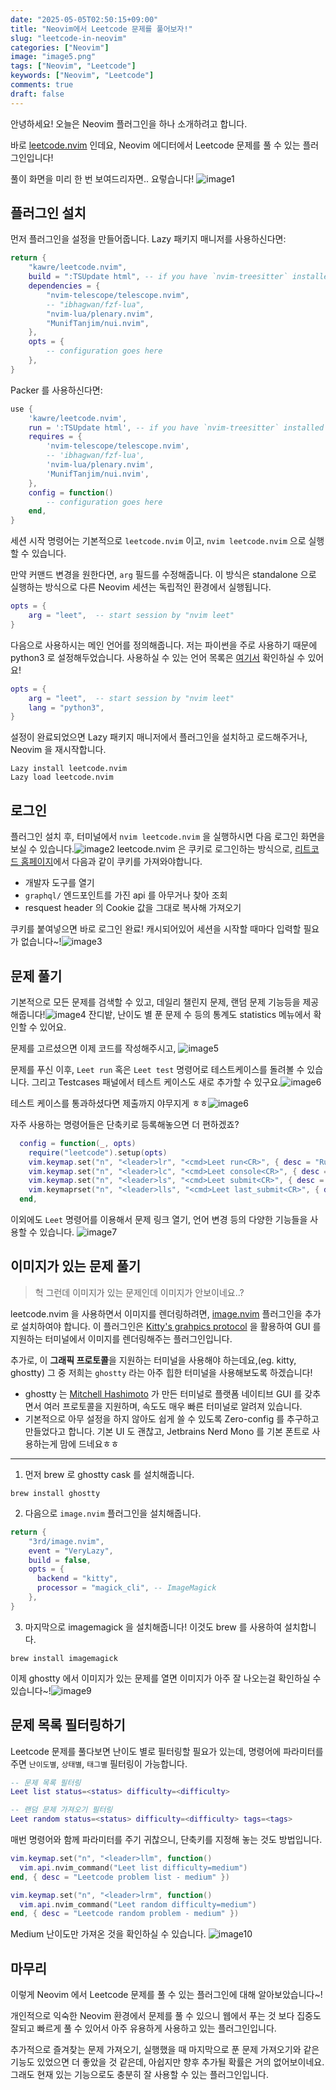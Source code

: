 ```yaml
---
date: "2025-05-05T02:50:15+09:00"
title: "Neovim에서 Leetcode 문제를 풀어보자!"
slug: "leetcode-in-neovim"
categories: ["Neovim"]
image: "image5.png"
tags: ["Neovim", "Leetcode"]
keywords: ["Neovim", "Leetcode"]
comments: true
draft: false
---
```


안녕하세요! 오늘은 Neovim 플러그인을 하나 소개하려고 합니다.

바로 [leetcode.nvim](https://github.com/kawre/leetcode.nvim/issues) 인데요, Neovim 에디터에서 Leetcode 문제를 풀 수 있는 플러그인입니다!

풀이 화면을 미리 한 번 보여드리자면.. 요렇습니다!
![image1](image1.png)

## 플러그인 설치

먼저 플러그인을 설정을 만들어줍니다. Lazy 패키지 매니저를 사용하신다면:

```lua
return {
    "kawre/leetcode.nvim",
    build = ":TSUpdate html", -- if you have `nvim-treesitter` installed
    dependencies = {
        "nvim-telescope/telescope.nvim",
        -- "ibhagwan/fzf-lua",
        "nvim-lua/plenary.nvim",
        "MunifTanjim/nui.nvim",
    },
    opts = {
        -- configuration goes here
    },
}
```

Packer 를 사용하신다면:

```lua
use {
    'kawre/leetcode.nvim',
    run = ':TSUpdate html', -- if you have `nvim-treesitter` installed
    requires = {
        'nvim-telescope/telescope.nvim',
        -- 'ibhagwan/fzf-lua',
        'nvim-lua/plenary.nvim',
        'MunifTanjim/nui.nvim',
    },
    config = function()
        -- configuration goes here
    end,
}
```

세션 시작 명령어는 기본적으로 `leetcode.nvim` 이고, `nvim leetcode.nvim` 으로 실행할 수 있습니다.

만약 커맨드 변경을 원한다면, `arg` 필드를 수정해줍니다. 이 방식은 standalone 으로 실행하는 방식으로 다른 Neovim 세션는 독립적인 환경에서 실행됩니다.

```lua
opts = {
    arg = "leet",  -- start session by "nvim leet"
}
```

다음으로 사용하시는 메인 언어를 정의해줍니다. 저는 파이썬을 주로 사용하기 때문에 python3 로 설정해두었습니다. 사용하실 수 있는 언어 목록은 [여기서](https://github.com/kawre/leetcode.nvim?tab=readme-ov-file#lang) 확인하실 수 있어요!

```lua
opts = {
    arg = "leet",  -- start session by "nvim leet"
    lang = "python3",
}
```

설정이 완료되었으면 Lazy 패키지 매니저에서 플러그인을 설치하고 로드해주거나, Neovim 을 재시작합니다.

```vim
Lazy install leetcode.nvim
Lazy load leetcode.nvim
```

## 로그인

플러그인 설치 후, 터미널에서 `nvim leetcode.nvim` 을 실행하시면 다음 로그인 화면을 보실 수 있습니다.![image2](image2.png)
leetcode.nvim 은 쿠키로 로그인하는 방식으로, [리트코드 홈페이지](https://leetcode.com/)에서 다음과 같이 쿠키를 가져와야합니다.

- 개발자 도구를 열기
- `graphql/` 엔드포인트를 가진 api 를 아무거나 찾아 조회
- resquest header 의 Cookie 값을 그대로 복사해 가져오기

쿠키를 붙여넣으면 바로 로그인 완료! 캐시되어있어 세션을 시작할 때마다 입력할 필요가 없습니다~!![image3](image3.png)

## 문제 풀기

기본적으로 모든 문제를 검색할 수 있고, 데일리 챌린지 문제, 랜덤 문제 기능등을 제공해줍니다!![image4](image4.png)
잔디밭, 난이도 별 푼 문제 수 등의 통계도 statistics 메뉴에서 확인할 수 있어요.

문제를 고르셨으면 이제 코드를 작성해주시고, ![image5](image5.png)

문제를 푸신 이후, `Leet run` 혹은 `Leet test` 명령어로 테스트케이스를 돌려볼 수 있습니다. 그리고 Testcases 패널에서 테스트 케이스도 새로 추가할 수 있구요.![image6](image6.png)

테스트 케이스를 통과하셨다면 제출까지 야무지게 ㅎㅎ![image6](image7.png)

자주 사용하는 명령어들은 단축키로 등록해놓으면 더 편하겠죠?

```lua
  config = function(_, opts)
    require("leetcode").setup(opts)
    vim.keymap.set("n", "<leader>lr", "<cmd>Leet run<CR>", { desc = "Run Leetcode Testcase" })
    vim.keymap.set("n", "<leader>lc", "<cmd>Leet console<CR>", { desc = "Open Leetcode console" })
    vim.keymap.set("n", "<leader>ls", "<cmd>Leet submit<CR>", { desc = "Submit Leetcode answer" })
    vim.keymaprset("n", "<leader>lls", "<cmd>Leet last_submit<CR>", { desc = "Load Leetcode last submit" })
  end,

```

이외에도 `Leet` 명령어를 이용해서 문제 링크 열기, 언어 변경 등의 다양한 기능들을 사용할 수 있습니다.
![image7](image8.png)

## 이미지가 있는 문제 풀기

> 헉 그런데 이미지가 있는 문제인데 이미지가 안보이네요..?

leetcode.nvim 을 사용하면서 이미지를 렌더링하려면, [image.nvim](https://github.com/3rd/image.nvim) 플러그인을 추가로 설치하여야 합니다.
이 플러그인은 [Kitty's grahpics protocol](https://sw.kovidgoyal.net/kitty/graphics-protocol/) 을 활용하여 GUI 를 지원하는 터미널에서 이미지를 렌더링해주는 플러그인입니다.

추가로, 이 **그래픽 프로토콜**을 지원하는 터미널을 사용해야 하는데요,(eg. kitty, ghostty) 그 중 저희는 `ghostty` 라는 아주 힙한 터미널을 사용해보도록 하겠습니다!

- ghostty 는 [Mitchell Hashimoto](https://github.com/mitchellh) 가 만든 터미널로 플랫폼 네이티브 GUI 를 갖추면서 여러 프로토콜을 지원하며, 속도도 매우 빠른 터미널로 알려져 있습니다.
- 기본적으로 아무 설정을 하지 않아도 쉽게 쓸 수 있도록 Zero-config 를 추구하고 만들었다고 합니다. 기본 UI 도 괜찮고, Jetbrains Nerd Mono 를 기본 폰트로 사용하는게 맘에 드네요ㅎㅎ

---

1. 먼저 brew 로 ghostty cask 를 설치해줍니다.

```text
brew install ghostty
```

2. 다음으로 `image.nvim` 플러그인을 설치해줍니다.

```lua
return {
	"3rd/image.nvim",
    event = "VeryLazy",
    build = false,
    opts = {
      backend = "kitty",
      processor = "magick_cli", -- ImageMagick
    },
}
```

3. 마지막으로 imagemagick 을 설치해줍니다! 이것도 brew 를 사용하여 설치합니다.

```text
brew install imagemagick
```

이제 ghostty 에서 이미지가 있는 문제를 열면 이미지가 아주 잘 나오는걸 확인하실 수 있습니다~!![image9](image9.png)

## 문제 목록 필터링하기

Leetcode 문제를 풀다보면 난이도 별로 필터링할 필요가 있는데, 명령어에 파라미터를 주면 `난이도별`, `상태별`, `태그별` 필터링이 가능합니다.

```lua
-- 문제 목록 필터링
Leet list status=<status> difficulty=<difficulty>

-- 랜덤 문제 가져오기 필터링
Leet random status=<status> difficulty=<difficulty> tags=<tags>
```

매번 명령어와 함께 파라미터를 주기 귀찮으니, 단축키를 지정해 놓는 것도 방법입니다.

```lua
vim.keymap.set("n", "<leader>llm", function()
  vim.api.nvim_command("Leet list difficulty=medium")
end, { desc = "Leetcode problem list - medium" })

vim.keymap.set("n", "<leader>lrm", function()
  vim.api.nvim_command("Leet random difficulty=medium")
end, { desc = "Leetcode random problem - medium" })
```

Medium 난이도만 가져온 것을 확인하실 수 있습니다.
![image10](image10.png)

## 마무리

이렇게 Neovim 에서 Leetcode 문제를 풀 수 있는 플러그인에 대해 알아보았습니다~!

개인적으로 익숙한 Neovim 환경에서 문제를 풀 수 있으니 웹에서 푸는 것 보다 집중도 잘되고 빠르게 풀 수 있어서 아주 유용하게 사용하고 있는 플러그인입니다.

추가적으로 즐겨찾는 문제 가져오기, 실행했을 때 마지막으로 푼 문제 가져오기와 같은 기능도 있었으면 더 좋았을 것 같은데, 아쉽지만 향후 추가될 확률은 거의 없어보이네요. 그래도 현재 있는 기능으로도 충분히 잘 사용할 수 있는 플러그인입니다.
